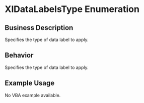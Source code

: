 # XlDataLabelsType Enumeration

## Business Description
Specifies the type of data label to apply.

## Behavior
Specifies the type of data label to apply.

## Example Usage
No VBA example available.
